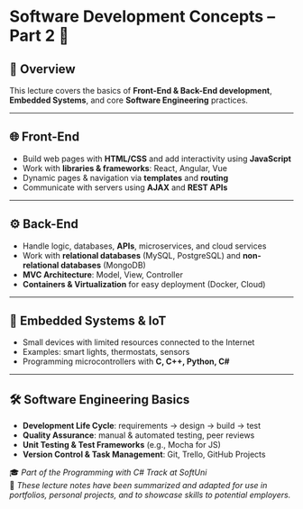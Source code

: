 # Software Development Concepts – Part 2 🌟

## 🧠 Overview
This lecture covers the basics of **Front-End & Back-End development**, **Embedded Systems**, and core **Software Engineering** practices.

---

## 🌐 Front-End
- Build web pages with **HTML/CSS** and add interactivity using **JavaScript**  
- Work with **libraries & frameworks**: React, Angular, Vue  
- Dynamic pages & navigation via **templates** and **routing**  
- Communicate with servers using **AJAX** and **REST APIs**

---

## ⚙️ Back-End
- Handle logic, databases, **APIs**, microservices, and cloud services  
- Work with **relational databases** (MySQL, PostgreSQL) and **non-relational databases** (MongoDB)  
- **MVC Architecture**: Model, View, Controller  
- **Containers & Virtualization** for easy deployment (Docker, Cloud)

---

## 📡 Embedded Systems & IoT
- Small devices with limited resources connected to the Internet  
- Examples: smart lights, thermostats, sensors  
- Programming microcontrollers with **C, C++, Python, C#**

---

## 🛠️ Software Engineering Basics
- **Development Life Cycle**: requirements → design → build → test  
- **Quality Assurance**: manual & automated testing, peer reviews  
- **Unit Testing & Test Frameworks** (e.g., Mocha for JS)  
- **Version Control & Task Management**: Git, Trello, GitHub Projects

🎓 _Part of the Programming with C# Track at SoftUni_  
📝 _These lecture notes have been summarized and adapted for use in portfolios, personal projects, and to showcase skills to potential employers._
